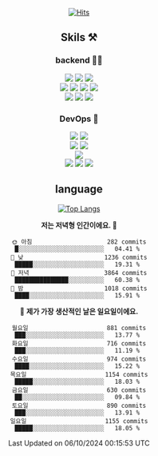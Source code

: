 <div align="center">

[![Hits](https://hits.seeyoufarm.com/api/count/incr/badge.svg?url=https%3A%2F%2Fgithub.com%2Fzxcv9203%2Fhit-counter&count_bg=%23FF7272&title_bg=%23324C2E&icon=codeigniter.svg&icon_color=%23DD5B5B&title=%EB%B0%A9%EB%AC%B8%EC%9E%90&edge_flat=false)](https://hits.seeyoufarm.com)
  
## Skils ⚒️

### backend 🧑‍💻
  
<img src="https://img.shields.io/badge/Java-FF6600?style=flat-square&logo=buymeacoffee&logoColor=white"/>
<img src="https://img.shields.io/badge/Go-0099FF?style=flat-square&logo=go&logoColor=white"/>
<img src="https://img.shields.io/badge/Kotlin-7F52FF?style=flat-square&logo=kotlin&logoColor=white"/>
  
  
<br />
  
<img src="https://img.shields.io/badge/Spring-339933?style=flat-square&logo=Spring&logoColor=white"/>
<img src="https://img.shields.io/badge/Spring Boot-339933?style=flat-square&logo=Spring Boot&logoColor=white"/>
<img src="https://img.shields.io/badge/Spring Security-339933?style=flat-square&logo=Spring Security&logoColor=white"/>
  
<img src="https://img.shields.io/badge/Spring Data JPA-339933?style=flat-square&logo=Hibernate&logoColor=white"/>

<br />
  
  <img src="https://img.shields.io/badge/mysql-0099FF?style=flat-square&logo=mysql&logoColor=white"/>
  <img src="https://img.shields.io/badge/mariadb-0099FF?style=flat-square&logo=mariadb&logoColor=white"/>
  <img src="https://img.shields.io/badge/mongoDB-47A248?style=flat-square&logo=mongodb&logoColor=white"/>
  
  
### DevOps 🚀
  
  <img src="https://img.shields.io/badge/docker-2496ED?style=flat-square&logo=docker&logoColor=white"/>
  <img src="https://img.shields.io/badge/kubernetes-326CE5?style=flat-square&logo=kubernetes&logoColor=white"/>
  
  <br />
  
  <img src="https://img.shields.io/badge/Github Actions-2088FF?style=flat-square&logo=githubactions&logoColor=white"/>
  <img src="https://img.shields.io/badge/Jenkins-D24939?style=flat-square&logo=jenkins&logoColor=white"/>
  
  
  <br />
  <img src="https://img.shields.io/badge/terraform-7B42BC?style=flat-square&logo=terraform&logoColor=white"/>
  
  <br />
  <img src="https://img.shields.io/badge/Amazon AWS-232F3E?style=flat-square&logo=Amazon AWS&logoColor=white"/>

  <img src="https://img.shields.io/badge/GCP-4285F4?style=flat-square&logo=googlecloud&logoColor=white"/>
  <img src="https://img.shields.io/badge/NCP-03C75A?style=flat-square&logo=naver&logoColor=white"/>
  
  
## language

[![Top Langs](https://github-readme-stats.vercel.app/api/top-langs/?username=zxcv9203&hide=html&exclude_repo=zxcv9203.github.io,golB&theme=grate-gatsby)](https://github.com/zxcv9203/github-readme-stats)
  
<!--START_SECTION:waka-->
**저는 저녁형 인간이에요. 🦉** 

```text
🌞 아침                     282 commits         █░░░░░░░░░░░░░░░░░░░░░░░░   04.41 % 
🌆 낮　                     1236 commits        █████░░░░░░░░░░░░░░░░░░░░   19.31 % 
🌃 저녁                     3864 commits        ███████████████░░░░░░░░░░   60.38 % 
🌙 밤　                     1018 commits        ████░░░░░░░░░░░░░░░░░░░░░   15.91 % 
```
📅 **제가 가장 생산적인 날은 일요일이에요.** 

```text
월요일                      881 commits         ███░░░░░░░░░░░░░░░░░░░░░░   13.77 % 
화요일                      716 commits         ███░░░░░░░░░░░░░░░░░░░░░░   11.19 % 
수요일                      974 commits         ████░░░░░░░░░░░░░░░░░░░░░   15.22 % 
목요일                      1154 commits        █████░░░░░░░░░░░░░░░░░░░░   18.03 % 
금요일                      630 commits         ██░░░░░░░░░░░░░░░░░░░░░░░   09.84 % 
토요일                      890 commits         ███░░░░░░░░░░░░░░░░░░░░░░   13.91 % 
일요일                      1155 commits        █████░░░░░░░░░░░░░░░░░░░░   18.05 % 
```



 Last Updated on 06/10/2024 00:15:53 UTC
<!--END_SECTION:waka-->
  
</div>

